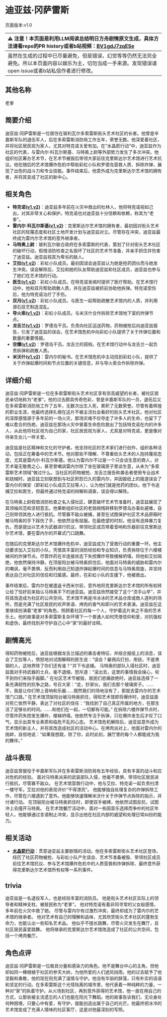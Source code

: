 # 迪亚兹·冈萨雷斯
页面版本:v1.0
 

| :warning: 注意！本页面是利用LLM阅读总结明日方舟剧情原文生成，具体方法请看repo的PR history或者b站视频：[BV1gdJ7zqESe](https://www.bilibili.com/video/BV1gdJ7zqESe/)         |
|:----------------------------|
| 虽然在生成的过程中已尽量避免，但是错误，幻觉等等仍然无法完全避免。所以本页面内容以娱乐为主，切勿当成一手来源。发现错误请open issue或者b站私信作者进行修改。|



## 其他名称
老爹
## 简要介绍
迪亚兹·冈萨雷斯是一位居住在玻利瓦尔多索雷斯街头艺术社区的长者。他曾是辛嘉斯军队的退伍军人，后在多索雷斯消防局工作五年，荣誉无数。他深爱着社区，并将社区居民视为家人，尤其对特克诺关爱有加。在“水晶箭行动”中，迪亚兹作为社区的代表，与雷内尔·科瓦尔斯基、马特奥上尉等外部势力发生了多次冲突。他组织社区筹办艺术节，在艺术节被毁后带领大家前往克里斯达尔艺术馆进行艺术抗议。他在随后的艺术馆爆炸危机中帮助彩虹小队和罗德岛营救人质、拆除炸弹，展现了出色的战斗力和专业技能。事件结束后，他意外成为克里斯达尔艺术馆的拥有者，并将其变成了社区的新中心。
## 相关角色
-   **特克诺([v1](char_4164_tecno.md),[v2](../char_v3/char_4164_tecno.md))**：迪亚兹多年前在火灾中救出的杜林人，他将特克诺视如己出，对其非常关心和保护。特克诺也对迪亚兹十分信赖和依赖，称其为“老爹”。
-   **雷内尔·科瓦尔斯基([v1](extended_char_9d2b63.md),[v2](../char_v3/extended_char_9d2b63.md))**：克里斯达尔艺术馆的拥有者，最初因对街头艺术社区的轻蔑态度和社区土地开发计划与迪亚兹对立。尽管存在冲突，迪亚兹最终成为雷内尔艺术馆的意外继承者。
-   **马特奥上尉**：玻利瓦尔联合政府在多索雷斯的代表，策划了针对街头艺术社区的破坏行动，假借消防检查之名毁坏了社区的艺术节准备，并亲手抓住并伤害了迪亚兹。迪亚兹视其为卑劣的敌人。
-   **艾拉([v1](char_4123_ela.md),[v2](../char_v3/char_4123_ela.md))**：彩虹小队成员。最初因误会迪亚兹认为她是抢药团伙而与她发生冲突。误会解除后，艾拉和她的队友帮助迪亚兹和社区成员，迪亚兹也参与了她们在艺术馆的行动。
-   **医生([v1](char_4125_rdoc.md),[v2](../char_v3/char_4125_rdoc.md))**：彩虹小队成员。在特克诺发病时提供了医疗帮助。在艺术馆行动中，他和双月帮助疏散人质，并在迪亚兹被抓前协助他拆弹。特克诺受伤后，他为特克诺治疗了手伤。
-   **双月([v1](char_4124_iana.md),[v2](../char_v3/char_4124_iana.md))**：彩虹小队成员。与医生一起帮助疏散艺术馆内的人质，并利用源石技艺制造混乱。
-   **导火索([v1](char_4126_fuze.md),[v2](../char_v3/char_4126_fuze.md))**：彩虹小队成员。与米沃什合作拆除艺术馆地下室的炸弹节点。
-   **龙舌兰([v1](char_486_takila.md),[v2](../char_v3/char_486_takila.md))**：罗德岛干员。负责向社区运送药物，药物被抢后向迪亚兹报告，引发了迪亚兹的误会。在艺术馆危机中向彩虹小队提供了关于炸弹位置和数量的重要情报。
-   **空爆([v1](char_282_catap.md),[v2](../char_v3/char_282_catap.md))**：罗德岛干员。龙舌兰的搭档，在艺术馆行动中与龙舌兰一起负责拆弹和疏散人质。
-   **米沃什([v1](extended_char_mi_wo_shen.md),[v2](../char_v3/extended_char_mi_wo_shen.md))**：雷内尔的秘书。在艺术馆危机中主动找到彩虹小队，提供了关于炸弹起爆时间和节点位置的关键信息，并与导火索合作拆除炸弹。
## 详细介绍
迪亚兹·冈萨雷斯是一位在多索雷斯街头艺术社区享有崇高威望的长者，被社区居民亲切地称为“老爹”。他的过去颇具传奇色彩，曾是辛嘉斯军队的一员，退伍后又在多索雷斯消防局工作了五年，无数次出生入死，累积了无数荣誉。尽管有着辉煌的职业生涯，他最终选择扎根在这片不被主流社会看好的街头艺术社区。他对社区的深厚感情源于多年前的一场火灾，那场灾难不仅夺走了许多人的生命，也留下了难以愈合的伤疤。迪亚兹在那场火灾中冒着生命危险救出了包括特克诺在内的许多人，从此他将社区视为自己的家，社区居民视为家人，尤其是对特克诺，更是像对待亲生女儿一样关爱。

迪亚兹是社区精神和文化的守护者。他支持社区的艺术家们进行创作，组织各种活动，包括正在筹备中的艺术节。他对那些不理解、不尊重街头艺术的人抱持蔑视态度，尤其是雷内尔·科瓦尔斯基。他认为雷内尔不过是一个只会谈生意的商人，对艺术毫无敬畏之心，甚至曾嘲讽雷内尔除了坐在玻璃房子里谈生意，从未为“多索雷斯艺术领域”做过什么。当社区的药物被抢、龙舌兰报告称袭击者使用专业战术和铳械时，迪亚兹立刻联想到与社区积怨已久的雷内尔，并因报纸上的报道误会了雷内尔的保安（即彩虹小队成员艾拉等人），认为他们就是抢药的团伙。他下令追捕艾拉和医生，但最终通过特克诺的辩解和调查，误会得以解除。

在马特奥上尉假借消防检查之名入侵社区，肆意破坏艺术节准备时，迪亚兹展现了其领袖风范和坚韧意志。他果断组织社区的老弱病残转移到罗德岛办事处避难，自己则带领其他人进行抵抗。尽管寡不敌众被捕，甚至在试图保护社区艺术品原稿时被马特奥的手下踩伤了手，他依然没有屈服。在最绝望的时刻，他没有选择暴力复仇，而是提出以艺术为武器进行抗议，带领社区成员带着音响和乐器前往克里斯达尔艺术馆，要在雷内尔的开幕式门口跳舞。

在随后的克里斯达尔艺术馆爆炸危机中，迪亚兹成为了营救行动的重要一环。他主动要求加入艾拉的小队，凭借其丰富的消防经验和专业知识，负责拆除位于六楼楼梯间的炸弹节点。尽管炸药在半连接状态下失控爆炸导致楼梯坍塌，将他和艾拉隔绝，他依然保持冷静。在顶层阳台被马特奥抓住后，他面对马特奥的威胁和雷内尔的嘲讽，毫不畏惧，反而利用自己知道炸弹起爆时间的信息与马特奥周旋，并坚持表达自己对社区的信任和归属感。最终，在彩虹小队的支援下，他被救出。

事件结束后，雷内尔在被遣返卡西米尔前，意外地将克里斯达尔艺术馆的所有权转让给了恰好前来指认马特奥手下的迪亚兹。迪亚兹欣然接受了这个“烫手山芋”，并将其改造成为社区的公共空间。艺术馆不再是冷冰冰的艺术品仓库或商人逐利的场所，而是充满了社区居民的欢声笑语、烤肉的香气和即兴的艺术表演。迪亚兹在这里继续扮演着“老爹”的角色，照顾着社区的每一个人，守护着这片来之不易的艺术乐土。他的故事是对多索雷斯复杂环境下一个普通人如何凭借信仰和爱，对抗强权和虚伪，最终找到并守护自己心中“家”的最好诠释。
## 剧情高光
得知药物被抢后，迪亚兹根据龙舌兰描述的袭击者特征，并结合报纸上的消息，误会了艾拉等人，愤怒地对试图解释的医生说：“误会？雇佣兵打扮，用铳，不是黑钢的人，这地界除了你们还有谁？”并下令追捕。
马特奥的部队入侵社区时，迪亚兹面对手持武器的士兵，毫不退缩，怒斥道：“滚出去，这里的事情我会操心，轮不到你们来指手画脚。”
在社区艺术节被毁，居民们悲痛欲绝时，迪亚兹选择了一条充满韧性的抗争之路，号召大家：“走，抄家伙，我们去那个玻璃房子。......不，我是让你们带上音响和乐器......既然我们的场地没有了，那就去雷内尔的艺术馆门口跳。”
在艺术馆顶层阳台被马特奥抓住，得知艺术馆即将爆炸时，迪亚兹面对死亡依然平静，表达了对社区的信任：“我找到了自己真正所属的地方，在那生活了足够长的时间。......和他们在一起，一切都有可能。”
在拆除六楼炸弹节点时，尽管炸药失控发生爆炸，楼梯坍塌，他依然专注于拆弹，只在爆炸发生后才叹了口气，显示出其专业素质和临危不乱的心态。
艺术馆危机解除后，迪亚兹意外成为艺术馆的新主人，并将其改造成社区的活动中心。在烤肉派对上，他面对雷内尔的挑衅，自信地说：“如果我想跳，除了你，此时此刻，展厅里的每个人都能成为我的舞伴。”
## 战斗表现
迪亚兹曾服役于辛嘉斯军队并在多索雷斯消防局有五年经验，具有丰富的战斗和应对危机的经验。
面对马特奥派来的武装部队入侵，他毫不畏惧，带领社区居民进行抵抗，尽管寡不敌众。
在艺术馆营救行动中，他与艾拉、特克诺一起负责扫清一楼守军。艾拉对他的表现评价“干得漂亮”。
他能够独自处理复杂的炸弹拆除工作，尽管在六楼遇到了意外。他能够快速理解米沃什关于炸弹节点拆除的指示，并付诸行动。
在顶层阳台被马特奥抓住时，即使双手被缚，他依然试图反抗，试图冲上去撞开马特奥。
在艺术馆餐厅活动中，面对一些因音乐选择而争吵的社区年轻人，他能够通过言语制止冲突，显示出他在社区内部的威望和处理日常纠纷的能力。
## 相关活动
-   **[水晶箭行动](../stories/act32side.md)**：贯穿迪亚兹主要剧情的活动。他在多索雷斯街头艺术社区登场，经历了社区药物被抢、与彩虹小队产生误会、艺术节准备被毁、带领社区成员前往艺术馆抗议、参与艺术馆爆炸危机中的人质营救和炸弹拆除、最终意外获得克里斯达尔艺术馆所有权等一系列事件。
## trivia
迪亚兹是一名退役军人，也是经验丰富的消防员。
他是街头艺术社区实际上的领导者和精神支柱，被居民称为“老爹”。
他对特克诺有着非同寻常的父女般感情，多年前在火灾中救了她。
尽管与雷内尔有过激烈冲突，最终却成为了雷内尔的艺术馆的继承者。
他对艺术有自己的理解和品味，尤其欣赏街头艺术社区的蓬勃生命力，也能认出一些知名艺术品。
他似乎不擅长跳舞，尽管火灾发生在舞厅，且社区居民喜爱跳舞。
他将继承的克里斯达尔艺术馆改造成了社区的公共空间，包括一个烤肉餐厅。
## 角色点评
迪亚兹·冈萨雷斯是一位极具分量和感染力的角色。他不是舞台中心的主角，但他却如同一棵根植于社区的参天大树，为他所爱的人们遮风挡雨。他的过去赋予了他坚毅和勇敢，他的现在则充满了温情与守护。他没有华丽的辞藻，只有朴实的话语和坚定的行动。在多索雷斯这个光怪陆离的城市里，他代表着一种纯粹的力量，一种对“家”的执着守护。从火场到社区，再到意外获得的艺术馆，他一直在用自己的方式，让那些被主流遗忘的人们也能在阳光下舞蹈。他的故事告诉我们，无论身处何种困境，只要心中有爱，有守护，就能创造出属于自己的光芒。他最终把冰冷的艺术馆变成了充满人情味的社区客厅，这是对他最深刻的写照。